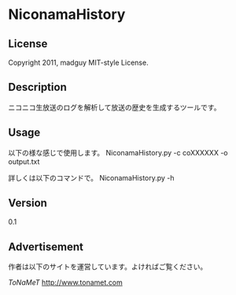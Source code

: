 NiconamaHistory
===

License
---

Copyright 2011, madguy
MIT-style License.

Description
---
ニコニコ生放送のログを解析して放送の歴史を生成するツールです。

Usage
---
以下の様な感じで使用します。
NiconamaHistory.py -c coXXXXXX -o output.txt

詳しくは以下のコマンドで。
NiconamaHistory.py -h

Version
---
0.1

Advertisement
---

作者は以下のサイトを運営しています。よければご覧ください。

*ToNaMeT*
<http://www.tonamet.com>
